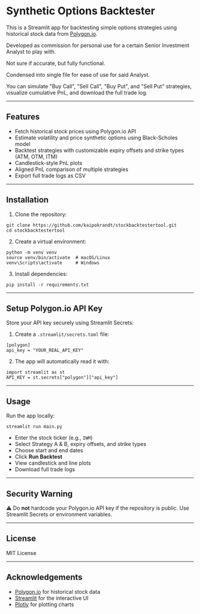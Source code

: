 # Synthetic Options Backtester

This is a Streamlit app for backtesting simple options strategies using historical stock data from [Polygon.io](https://polygon.io/).

Developed as commission for personal use for a certain Senior Investment Analyst to play with.

Not sure if accurate, but fully functional.

Condensed into single file for ease of use for said Analyst.

You can simulate "Buy Call", "Sell Call", "Buy Put", and "Sell Put" strategies, visualize cumulative PnL, and download the full trade log.

---

## Features

- Fetch historical stock prices using Polygon.io API  
- Estimate volatility and price synthetic options using Black-Scholes model  
- Backtest strategies with customizable expiry offsets and strike types (ATM, OTM, ITM)  
- Candlestick-style PnL plots  
- Aligned PnL comparison of multiple strategies  
- Export full trade logs as CSV  

---

## Installation

1. Clone the repository:

```
git clone https://github.com/kaipokrandt/stockbacktestertool.git
cd stockbacktestertool
```
2. Create a virtual environment:

```
python -m venv venv
source venv/bin/activate  # macOS/Linux
venv\Scripts\activate     # Windows
```

3. Install dependencies:

```
pip install -r requirements.txt
```

---

## Setup Polygon.io API Key

Store your API key securely using Streamlit Secrets:

1. Create a `.streamlit/secrets.toml` file:

```
[polygon]
api_key = "YOUR_REAL_API_KEY"
```

2. The app will automatically read it with:

```
import streamlit as st
API_KEY = st.secrets["polygon"]["api_key"]
```

---

## Usage

Run the app locally:

```
streamlit run main.py
```

- Enter the stock ticker (e.g., `IWM`)  
- Select Strategy A & B, expiry offsets, and strike types  
- Choose start and end dates  
- Click **Run Backtest**  
- View candlestick and line plots  
- Download full trade logs  

---

## Security Warning

⚠️ Do **not** hardcode your Polygon.io API key if the repository is public. Use Streamlit Secrets or environment variables.  

---

## License

MIT License

---

## Acknowledgements

- [Polygon.io](https://polygon.io/) for historical stock data  
- [Streamlit](https://streamlit.io/) for the interactive UI  
- [Plotly](https://plotly.com/python/) for plotting charts  
